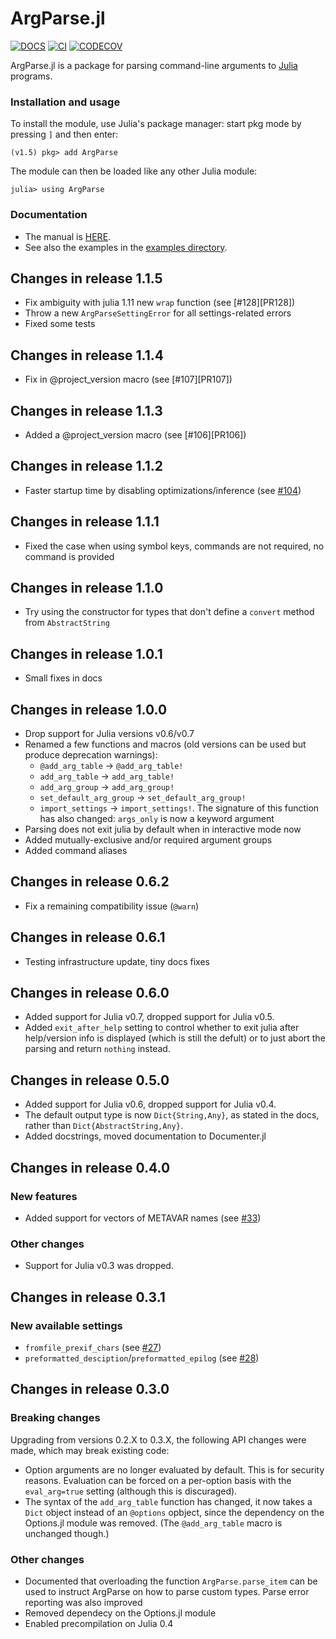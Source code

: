 # ArgParse.jl

[![DOCS][docs-img]][docs-url] [![CI][CI-img]][CI-url] [![CODECOV][codecov-img]][codecov-url]

ArgParse.jl is a package for parsing command-line arguments to [Julia][julia] programs.

### Installation and usage

To install the module, use Julia's package manager: start pkg mode by pressing `]` and then enter:

```
(v1.5) pkg> add ArgParse
```

The module can then be loaded like any other Julia module:

```
julia> using ArgParse
```

### Documentation

- The manual is [HERE][docs-url].
- See also the examples in the [examples directory](examples).

## Changes in release 1.1.5

* Fix ambiguity with julia 1.11 new `wrap` function (see [#128][PR128])
* Throw a new `ArgParseSettingError` for all settings-related errors
* Fixed some tests

## Changes in release 1.1.4

* Fix in @project_version macro (see [#107][PR107])

## Changes in release 1.1.3

* Added a @project_version macro (see [#106][PR106])

## Changes in release 1.1.2

* Faster startup time by disabling optimizations/inference (see [#104][PR104])

## Changes in release 1.1.1

* Fixed the case when using symbol keys, commands are not required, no command is provided

## Changes in release 1.1.0

* Try using the constructor for types that don't define a `convert` method from `AbstractString`

## Changes in release 1.0.1

* Small fixes in docs

## Changes in release 1.0.0

* Drop support for Julia versions v0.6/v0.7
* Renamed a few functions and macros (old versions can be used but produce deprecation warnings):
  + `@add_arg_table` → `@add_arg_table!`
  + `add_arg_table` → `add_arg_table!`
  + `add_arg_group` → `add_arg_group!`
  + `set_default_arg_group` → `set_default_arg_group!`
  + `import_settings` → `import_settings!`. The signature of this function has also changed:
    `args_only` is now a keyword argument
* Parsing does not exit julia by default when in interactive mode now
* Added mutually-exclusive and/or required argument groups
* Added command aliases

## Changes in release 0.6.2

* Fix a remaining compatibility issue (`@warn`)

## Changes in release 0.6.1

* Testing infrastructure update, tiny docs fixes

## Changes in release 0.6.0

* Added support for Julia v0.7, dropped support for Julia v0.5.
* Added `exit_after_help` setting to control whether to exit julia after help/version info is displayed
  (which is still the defult) or to just abort the parsing and return `nothing` instead.

## Changes in release 0.5.0

* Added support for Julia v0.6, dropped support for Julia v0.4.
* The default output type is now `Dict{String,Any}`, as stated in the docs,
  rather than `Dict{AbstractString,Any}`.
* Added docstrings, moved documentation to Documenter.jl

## Changes in release 0.4.0

### New features

* Added support for vectors of METAVAR names (see [#33][PR33])

### Other changes

* Support for Julia v0.3 was dropped.

## Changes in release 0.3.1

### New available settings

* `fromfile_prexif_chars` (see [#27][PR27])
* `preformatted_desciption`/`preformatted_epilog` (see [#28][PR28])

## Changes in release 0.3.0

### Breaking changes

Upgrading from versions 0.2.X to 0.3.X, the following API changes were made,
which may break existing code:

* Option arguments are no longer evaluated by default. This is for security
  reasons. Evaluation can be forced on a per-option basis with the
  `eval_arg=true` setting (although this is discuraged).
* The syntax of the `add_arg_table` function has changed, it now takes a `Dict`
  object instead of an `@options` opbject, since the dependency on the
  Options.jl module was removed. (The `@add_arg_table` macro is unchanged
  though.)

### Other changes

* Documented that overloading the function `ArgParse.parse_item` can be used to
  instruct ArgParse on how to parse custom types. Parse error reporting was
  also improved
* Removed dependecy on the Options.jl module
* Enabled precompilation on Julia 0.4


[Julia]: http://julialang.org

[docs-img]: https://img.shields.io/badge/docs-stable-blue.svg
[docs-url]: https://carlobaldassi.github.io/ArgParse.jl/stable

[codecov-img]: https://codecov.io/gh/carlobaldassi/ArgParse.jl/branch/master/graph/badge.svg
[codecov-url]: https://codecov.io/gh/carlobaldassi/ArgParse.jl

[CI-img]: https://github.com/carlobaldassi/ArgParse.jl/actions/workflows/ci.yml/badge.svg
[CI-url]: https://github.com/carlobaldassi/ArgParse.jl/actions/workflows/ci.yml

[PR27]: https://github.com/carlobaldassi/ArgParse.jl/pull/27
[PR28]: https://github.com/carlobaldassi/ArgParse.jl/pull/28
[PR33]: https://github.com/carlobaldassi/ArgParse.jl/pull/33
[PR104]: https://github.com/carlobaldassi/ArgParse.jl/pull/104
